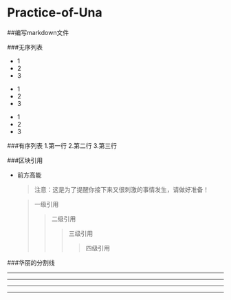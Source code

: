 # Practice-of-Una

##编写markdown文件

###无序列表
* 1
* 2
* 3

+ 1
+ 2
+ 3

- 1
- 2
- 3

###有序列表
1.第一行
2.第二行
3.第三行

###区块引用
* 前方高能
  > 注意：这是为了提醒你接下来又很刺激的事情发生，请做好准备！
  
  > 一级引用
  >> 二级引用
  >>> 三级引用
  >>>> 四级引用
 
###华丽的分割线
***
----
-------
_ _ _

  
 
